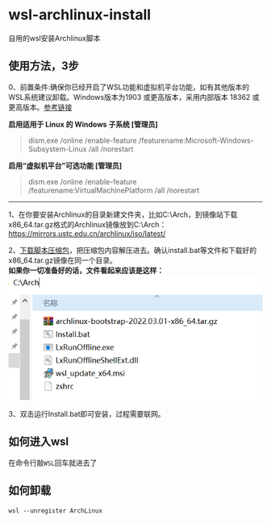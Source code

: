 # wsl-archlinux-install
自用的wsl安装Archlinux脚本

## 使用方法，3步
 0、前置条件:确保你已经开启了WSL功能和虚拟机平台功能，如有其他版本的WSL系统建议卸载。Windows版本为1903 或更高版本，采用内部版本 18362 或更高版本。[参考链接](https://docs.microsoft.com/zh-cn/windows/wsl/install-manual)     

**启用适用于 Linux 的 Windows 子系统 [管理员]**
>dism.exe /online /enable-feature /featurename:Microsoft-Windows-Subsystem-Linux /all /norestart  

**启用“虚拟机平台”可选功能  [管理员]**
>dism.exe /online /enable-feature /featurename:VirtualMachinePlatform /all /norestart  
***
1、在你要安装Archlinux的目录新建文件夹，比如C:\Arch，到镜像站下载x86_64.tar.gz格式的Archlinux镜像放到C:\Arch：  
https://mirrors.ustc.edu.cn/archlinux/iso/latest/  

2、[下载脚本压缩包](https://github.com/kkkgo/wsl-archlinux-install/archive/refs/heads/main.zip)，把压缩包内容解压进去。确认install.bat等文件和下载好的x86_64.tar.gz镜像在同一个目录。  
**如果你一切准备好的话，文件看起来应该是这样：**  
![路径演示](./path.png)    

3、双击运行Install.bat即可安装，过程需要联网。  

## 如何进入wsl
在命令行敲`WSL`回车就进去了

## 如何卸载
`wsl --unregister ArchLinux`